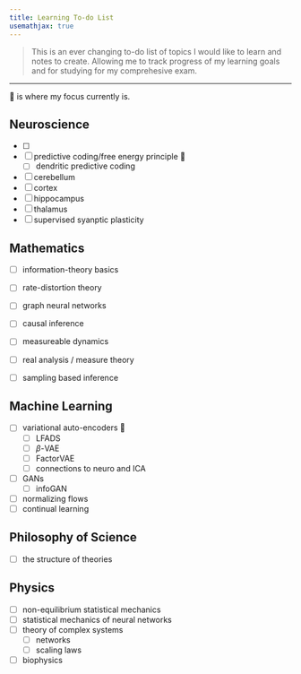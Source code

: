 ```yaml
---
title: Learning To-do List
usemathjax: true
---
```


> This is an ever changing to-do list of topics I would like to learn and notes to create. Allowing me to track progress of my learning goals and for studying for my comprehesive exam.

---
🚧 is where my focus currently is.


## Neuroscience
- [ ] 
- [ ] predictive coding/free energy principle 🚧
	- [ ] dendritic predictive coding
- [ ]  cerebellum
- [ ]  cortex
- [ ]  hippocampus
- [ ]  thalamus
- [ ]  supervised syanptic plasticity

## Mathematics
- [ ] information-theory basics
- [ ] rate-distortion theory
- [ ] graph neural networks
- [ ] causal inference
- [ ] measureable dynamics
- [ ] real analysis / measure theory
- [ ] sampling based inference


## Machine Learning
- [ ] variational auto-encoders 🚧
	- [ ] LFADS
	- [ ] $\beta$-VAE 
	- [ ] FactorVAE
	- [ ] connections to neuro and ICA
- [ ] GANs
	- [ ] infoGAN
- [ ] normalizing flows
- [ ] continual learning

## Philosophy of Science
- [ ] the structure of theories


## Physics
- [ ] non-equilibrium statistical mechanics
- [ ] statistical mechanics of neural networks
- [ ] theory of complex systems 
	- [ ] networks 
	- [ ] scaling laws 
- [ ] biophysics